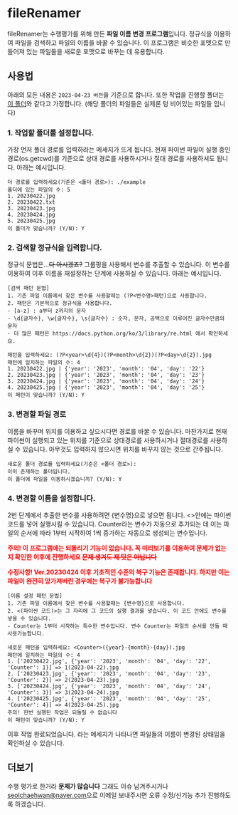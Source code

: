 # fileRenamer

fileRenamer는 수행평가를 위해 만든 **파일 이름 변경 프로그램**입니다. 정규식을 이용하여 파일을 검색하고 파일의 이름을 바꿀 수 있습니다. 이 프로그램은 비슷한 포맷으로 만들어져 있는 파일들을 새로운 포맷으로 바꾸는 데 유용합니다.

## 사용법

아래의 모든 내용은 ```2023-04-23 버전```을 기준으로 합니다. 또한 작업을 진행할 폴더는 [이 폴더](https://github.com/seolmango/fileRenamer/tree/main/example)와 같다고 가정합니다. (해당 폴더의 파일들은 실제론 텅 비어있는 파일들 입니다)

### 1. 작업할 폴더를 설정합니다.

가장 먼저 폴더 경로를 입력하라는 메세지가 뜨게 됩니다. 현재 파이썬 파일이 실행 중인 경로(os.getcwd)를 기준으로 상대 경로를 사용하시거나 절대 경로를 사용하셔도 됩니다. 아래는 예시입니다.

```console
더 경로를 입력하세요(기준은 <폴더 경로>): ./example
폴더에 있는 파일의 수: 5
1. 20230422.jpg
2. 20230422.txt
3. 20230423.jpg
4. 20230424.jpg
5. 20230425.jpg
이 폴더가 맞습니까? (Y/N): Y
```

### 2. 검색할 정규식을 입력합니다.

정규식 문법은...~~다 아시겠죠?~~ 그룹핑을 사용해서 변수를 추출할 수 있습니다. 이 변수를 이용하여 이후 이름을 재설정하는 단계에 사용하실 수 있습니다. 아래는 예시입니다.

```console
[검색 패턴 문법]
1. 기존 파일 이름에서 찾은 변수를 사용할때는 (?P<변수명>패턴)으로 사용합니다.
2. 패턴은 기본적으로 정규식을 사용합니다.
- [a-z] : a부터 z까지의 문자
- \d{글자수}, \w{글자수}, \s{글자수} : 숫자, 문자, 공백으로 이루어진 글자수만큼의 문자
- 더 많은 패턴은 https://docs.python.org/ko/3/library/re.html 에서 확인하세요.

패턴을 입력하세요: (?P<year>\d{4})(?P<month>\d{2})(?P<day>\d{2}).jpg 
패턴에 일치하는 파일의 수: 4
1. 20230422.jpg | {'year': '2023', 'month': '04', 'day': '22'}
2. 20230423.jpg | {'year': '2023', 'month': '04', 'day': '23'}
3. 20230424.jpg | {'year': '2023', 'month': '04', 'day': '24'}
4. 20230425.jpg | {'year': '2023', 'month': '04', 'day': '25'}
이 패턴이 맞습니까? (Y/N): Y
```

### 3. 변경할 파일 경로

이름을 바꾸며 위치를 이용하고 싶으시다면 경로를 바꿀 수 있습니다. 마찬가지로 현재 파이썬이 실행되고 있는 위치를 기준으로 상대경로를 사용하시거나 절대경로를 사용하실 수 있습니다. 아무것도 입력하지 않으시면 위치를 바꾸지 않는 것으로 간주됩니다.

```console
새로운 폴더 경로를 입력하세요(기준은 <폴더 경로>):
이미 존재하는 폴더입니다.
이 폴더에 파일을 이동하시겠습니까? (Y/N): Y
```

### 4. 변경할 이름을 설정합니다.

2번 단계에서 추출한 변수를 사용하려면 {변수명}으로 넣으면 됩니다. <>안에는 파이썬 코드를 넣어 실행시킬 수 있습니다. Counter라는 변수가 자동으로 추가되는 데 이는 파일의 순서에 따라 1부터 시작하여 1씩 증가하는 자동으로 생성되는 변수입니다.

**<span style="color:red">주의! 이 프로그램에는 되돌리기 기능이 없습니다. 꼭 미리보기를 이용하여 문제가 없는지 확인한 이후에 진행하세요 ~~문제 생겨도 제 탓은 아닙니다~~</span>**

**<span style="color:red">수정사항! Ver.20230424 이후 기초적인 수준의 복구 기능은 존재합니다. 하지만 이는 파일이 완전히 망가져버린 경우에는 복구가 불가능합니다</span>**

```console
[이름 설정 패턴 문법]
1. 기존 파일 이름에서 찾은 변수를 사용할때는 {변수명}으로 사용합니다.
2. <(파이썬 코드)>는 그 자리에 그 코드의 실행 결과를 넣습니다. 이 코드 안에도 변수를 넣을 수 있습니다.
- Counter는 1부터 시작하는 특수한 변수입니다. 변수 Counter는 파일의 순서를 만들 때 사용가능합니다.

새로운 패턴을 입력하세요: <Counter>({year}-{month}-{day}).jpg
패턴에 일치하는 파일의 수: 4
1. ['20230422.jpg', {'year': '2023', 'month': '04', 'day': '22', 'Counter': 1}] => 1(2023-04-22).jpg
2. ['20230423.jpg', {'year': '2023', 'month': '04', 'day': '23', 'Counter': 2}] => 2(2023-04-23).jpg
3. ['20230424.jpg', {'year': '2023', 'month': '04', 'day': '24', 'Counter': 3}] => 3(2023-04-24).jpg
4. ['20230425.jpg', {'year': '2023', 'month': '04', 'day': '25', 'Counter': 4}] => 4(2023-04-25).jpg
주의! 한번 실행된 작업은 되돌릴 수 없습니다
이 패턴이 맞습니까? (Y/N): Y
```

이후 작업 완료되었습니다. 라는 메세지가 나타나면 파일들의 이름이 변경된 상태임을 확인하실 수 있습니다.

## 더보기

수행 평가로 한거라 **문제가 많습니다** 그래도 이슈 남겨주시거나 <seolchaehwan@naver.com>으로 이메일 보내주시면 오류 수정/신기능 추가 진행하도록 하겠습니다.
